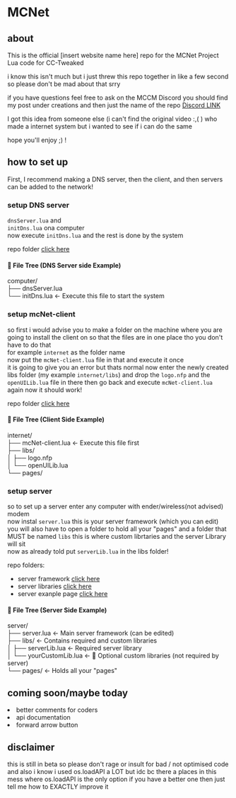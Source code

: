 # MCNet
## about
This is the official [insert website name here] repo for the MCNet Project Lua code for CC-Tweaked

i know this isn't much but i just threw this repo together in like a few second so please don't be mad about that srry

if you have questions feel free to ask on the MCCM Discord you should find my post under creations and then just the name of the repo [Discord LINK](https://discord.gg/minecraft-computer-mods-477910221872824320)

I got this idea from someone else (i can't find the original video :,( ) who made a internet system but i wanted to see if i can do the same

hope you'll enjoy ;) !

## how to set up

First, I recommend making a DNS server, then the client, and then servers can be added to the network!<br>

### setup DNS server

`dnsServer.lua` and <br>
`initDns.lua` ona computer <br>
now execute `initDns.lua` and the rest is done by the system <br>

repo folder [click here](https://github.com/Redtech0inc/MCNet/tree/main/mcNet/dnsServer-Stuff)

#### 📁 File Tree (DNS Server side Example)
computer/<br>
├── dnsServer.lua<br>
└── initDns.lua ← Execute this file to start the system

### setup mcNet-client
so first i would advise you to make a folder on the machine where you are going to install the client on so that the files are in one place tho you don't have to do that<br>
for example `internet` as the folder name <br>
now put the `mcNet-client.lua` file in that and execute it once<br>
it is going to give you an error but thats normal now enter the newly created libs folder (my example `internet/libs`)
and drop the `logo.nfp` and the `openUILib.lua` file in there
then go back and execute `mcNet-client.lua` again now it should work!

repo folder [click here](https://github.com/Redtech0inc/MCNet/tree/main/mcNet/client-stuff)

#### 📁 File Tree (Client Side Example)

internet/  
├── mcNet-client.lua   ← Execute this file first  
├── libs/  
│   ├── logo.nfp  
│   └── openUILib.lua  
└── pages/

### setup server
so to set up a server enter any computer with ender/wireless(not advised) modem<br>
now instal `server.lua` this is your server framework (which you can edit)<br>
you will also have to open a folder to hold all your "pages" and a folder that MUST be named `libs` this is where custom librtaries and the server Library will sit<br>
now as already told put `serverLib.lua` in the libs folder!

repo folders:<br>

- server framework    [click here](https://github.com/Redtech0inc/MCNet/tree/main/mcNet/serverFramework) <br>
- server libraries    [click here](https://github.com/Redtech0inc/MCNet/tree/main/mcNet/serverFramework/libs) <br>
- server exanple page [click here](https://github.com/Redtech0inc/MCNet/tree/main/mcNet/serverFramework/pages) <br>

#### 📁 File Tree (Server Side Example)

server/  
├── server.lua              ← Main server framework (can be edited)  
├── libs/                   ← Contains required and custom libraries  
│   ├── serverLib.lua       ← Required server library  
│   └── yourCustomLib.lua   ← 🔧 Optional custom libraries (not required by server)  
└── pages/                  ← Holds all your "pages"

## coming soon/maybe today

<li> better comments for coders
<li> api documentation
<li> forward arrow button

## disclaimer
this is still in beta so please don't rage or insult for bad / not optimised code
and also i know i used os.loadAPI a LOT but idc bc there a places in this mess where os.loadAPI is the only option if you have a better one then just tell me how to EXACTLY improve it
